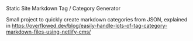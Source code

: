 Static Site Markdown Tag / Category Generator



Small project to quickly create markdown categories from JSON, explained in https://overflowed.dev/blog/easily-handle-lots-of-tag-category-markdown-files-using-netlify-cms/